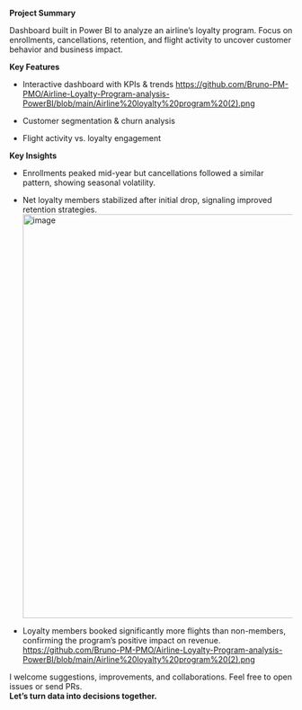 **Project Summary**

Dashboard built in Power BI to analyze an airline’s loyalty program. Focus on enrollments, cancellations, retention, and flight activity to uncover customer behavior and business impact.

**Key Features**

- Interactive dashboard with KPIs & trends https://github.com/Bruno-PM-PMO/Airline-Loyalty-Program-analysis-PowerBI/blob/main/Airline%20loyalty%20program%20(2).png

- Customer segmentation & churn analysis

- Flight activity vs. loyalty engagement 

**Key Insights**

- Enrollments peaked mid-year but cancellations followed a similar pattern, showing seasonal volatility.

- Net loyalty members stabilized after initial drop, signaling improved retention strategies.
  <img width="1281" height="719" alt="image" src="https://github.com/user-attachments/assets/88716e76-93bd-4135-be7d-49b8b0d6608f" />


- Loyalty members booked significantly more flights than non-members, confirming the program’s positive impact on revenue. https://github.com/Bruno-PM-PMO/Airline-Loyalty-Program-analysis-PowerBI/blob/main/Airline%20loyalty%20program%20(2).png
  


I welcome suggestions, improvements, and collaborations. Feel free to open issues or send PRs.  
**Let’s turn data into decisions together.**
